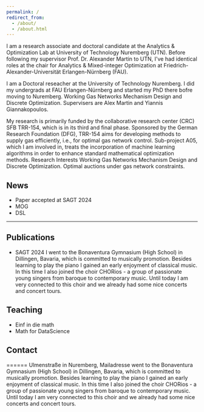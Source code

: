 ```yaml
---
permalink: /
redirect_from: 
  - /about/
  - /about.html
---
```


I am a research associate and doctoral candidate at the Analytics & Optimization Lab at University of Technology Nuremberg (UTN). Before following my supervisor Prof. Dr. Alexander Martin to UTN, I've had identical roles at the chair for Analytics & Mixed-integer Optimization at Friedrich-Alexander-Universität Erlangen-Nürnberg (FAU).

I am a Doctoral reseacher at the University of Technology Nuremberg. I did my undergrads at FAU Erlangen-Nürnberg and started my PhD there bofre moving to Nuremberg. Working Gas Networks Mechanism Design and Discrete Optimization. Supervisers are Alex Martin and Yiannis Giannakopoulos.

My research is primarily funded by the collaborative research center (CRC) SFB TRR-154, which is in its third and final phase. Sponsored by the German Research Foundation (DFG), TRR-154 aims for developing methods to supply gas efficiently, i.e., for optimal gas network control. Sub-project A05, which I am involved in, treats the incorporation of machine learning algorithms in order to enhance standard mathematical optimization methods.
Research Interests
Working Gas Networks Mechanism Design and Discrete Optimization. Optimal auctions under gas network constraints.


## News
- Paper accepted at SAGT 2024
- MOG
- DSL

---

## Publications
- SAGT 2024
I went to the Bonaventura Gymnasium (High School) in Dillingen, Bavaria, which is committed to musically promotion. Besides learning to play the piano I gained an early enjoyment of classical music. In this time I also joined the choir CHORios - a group of passionate young singers from baroque to contemporary music. Until today I am very connected to this choir and we already had some nice concerts and concert tours.

## Teaching
- Einf in die math
- Math for DataScience

## Contact
======
Ulmenstraße in Nuremberg, Mailadresse
 went to the Bonaventura Gymnasium (High School) in Dillingen, Bavaria, which is committed to musically promotion. Besides learning to play the piano I gained an early enjoyment of classical music. In this time I also joined the choir CHORios - a group of passionate young singers from baroque to contemporary music. Until today I am very connected to this choir and we already had some nice concerts and concert tours.
